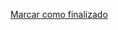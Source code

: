 <a onclick="test()" href="https://fx-learning.mgait.services:8443/api/finish/packages-rpm" target="_parent" class="btn primary-btn">Marcar como finalizado</a>
